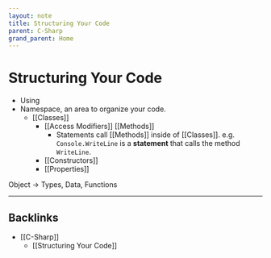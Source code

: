 ```yaml
---
layout: note
title: Structuring Your Code
parent: C-Sharp
grand_parent: Home
---
```


# Structuring Your Code

- Using
- Namespace, an area to organize your code.
  - [[Classes]]
    - [[Access Modifiers]] [[Methods]]
      - Statements call [[Methods]] inside of [[Classes]].
        e.g. `Console.WriteLine` is a **statement** that calls the method `WriteLine`.
    - [[Constructors]]
    - [[Properties]]

Object -> Types,
Data,
Functions

---

## Backlinks
* [[C-Sharp]]
	* [[Structuring Your Code]]

